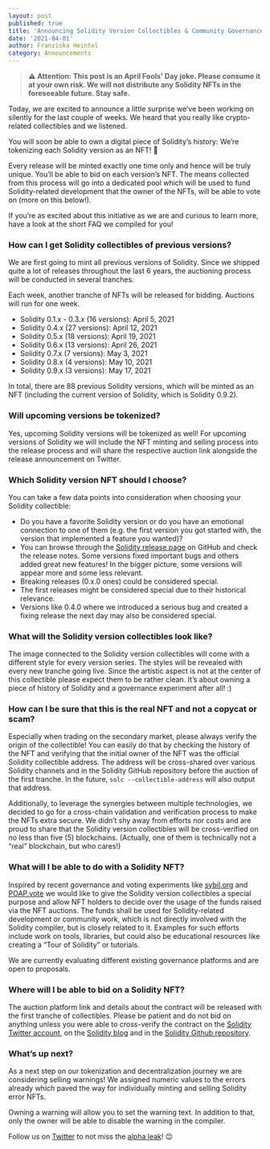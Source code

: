 ```yaml
---
layout: post
published: true
title: 'Announcing Solidity Version Collectibles & Community Governance 💎'
date: '2021-04-01'
author: Franziska Heintel
category: Announcements
---
```


> **⚠️ Attention: This post is an April Fools' Day joke. Please consume it at your own risk. We will not distribute any Solidity  NFTs in the foreseeable future. Stay safe.**

Today, we are excited to announce a little surprise we’ve been working on silently for the last couple of weeks. We heard that you really like crypto-related collectibles and we listened.

You will soon be able to own a digital piece of Solidity’s history: We’re tokenizing each Solidity version as an NFT! 🥳

Every release will be minted exactly one time only and hence will be truly unique. You’ll be able to bid on each version’s NFT. The means collected from this process will go into a dedicated pool which will be used to fund Solidity-related development that the owner of the NFTs, will be able to vote on (more on this below!).

If you’re as excited about this initiative as we are and curious to learn more, have a look at the short FAQ we compiled for you!

### How can I get Solidity collectibles of previous versions?

We are first going to mint all previous versions of Solidity. Since we shipped quite a lot of releases throughout the last 6 years, the auctioning process will be conducted in several tranches. 

Each week, another tranche of NFTs will be released for bidding. Auctions will run for one week.

- Solidity 0.1.x - 0.3.x (16 versions): April 5, 2021
- Solidity 0.4.x (27 versions): April 12, 2021
- Solidity 0.5.x (18 versions): April 19, 2021
- Solidity 0.6.x (13 versions): April 26, 2021
- Solidity 0.7.x (7 versions): May 3, 2021
- Solidity 0.8.x (4 versions): May 10, 2021
- Solidity 0.9.x (3 versions): May 17, 2021

In total, there are 88 previous Solidity versions, which will be minted as an NFT (including the current version of Solidity, which is Solidity 0.9.2).

### Will upcoming versions be tokenized?

Yes, upcoming Solidity versions will be tokenized as well! For upcoming versions of Solidity we will include the NFT minting and selling process into the release process and will share the respective auction link alongside the release announcement on Twitter. 

### Which Solidity version NFT should I choose?

You can take a few data points into consideration when choosing your Solidity collectible:

- Do you have a favorite Solidity version or do you have an emotional connection to one of them (e.g. the first version you got started with, the version that implemented a feature you wanted)?
- You can browse through the [Solidity release page](https://github.com/ethereum/solidity/releases) on GitHub and check the release notes. Some versions fixed important bugs and others added great new features! In the bigger picture, some versions will appear more and some less relevant.
- Breaking releases (0.x.0 ones) could be considered special.
- The first releases might be considered special due to their historical relevance.
- Versions like 0.4.0 where we introduced a serious bug and created a fixing release the next day may also be considered special.

### What will the Solidity version collectibles look like?

The image connected to the Solidity version collectibles will come with a different style for every version series. The styles will be revealed with every new tranche going live. Since the artistic aspect is not at the center of this collectible please expect them to be rather clean. It’s about owning a piece of history of Solidity and a governance experiment after all! :)

### How can I be sure that this is the **real** NFT and not a copycat or scam?

Especially when trading on the secondary market, please always verify the origin of the collectible! You can easily do that by checking the history of the NFT and verifying that the initial owner of the NFT was the official Solidity collectible address. The address will be cross-shared over various Solidity channels and in the Solidity GitHub repository before the auction of the first tranche. In the future, `solc --collectible-address` will also output that address.

Additionally, to leverage the synergies between multiple technologies, we decided to go for a cross-chain validation and verification process to make the NFTs extra secure. We didn’t shy away from efforts nor costs and are proud to share that the Solidity version collectibles will be cross-verified on no less than five (5) blockchains. (Actually, one of them is technically not a “real” blockchain, but who cares!)

### What will I be able to do with a Solidity NFT?

Inspired by recent governance and voting experiments like [sybil.org](https://sybil.org/) and [POAP.vote](https://poap.vote/) we would like to give the Solidity version collectibles a special purpose and allow NFT holders to decide over the usage of the funds raised via the NFT auctions. The funds shall be used for Solidity-related development or community work, which is not directly involved with the Solidity compiler, but is closely related to it. Examples for such efforts include work on tools, libraries, but could also be educational resources like creating a “Tour of Solidity” or tutorials.

We are currently evaluating different existing governance platforms and are open to proposals.

### Where will I be able to bid on a Solidity NFT?

The auction platform link and details about the contract will be released with the first tranche of collectibles. Please be patient and do not bid on anything unless you were able to cross-verify the contract on the [Solidity Twitter account](https://twitter.com/solidity_lang), on the [Solidity blog](https://blog.soliditylang.org/) and in the [Solidity Github repository](https://github.com/ethereum/solidity).

### What’s up next?

As a next step on our tokenization and decentralization journey we are considering selling warnings! We assigned numeric values to the errors already which paved the way for individually minting and selling Solidity error NFTs.

Owning a warning will allow you to set the warning text. In addition to that, only the owner will be able to disable the warning in the compiler.

Follow us on [Twitter](https://twitter.com/solidity_lang) to not miss the [alpha leak](https://www.youtube.com/watch?v=dQw4w9WgXcQ)! 😉
